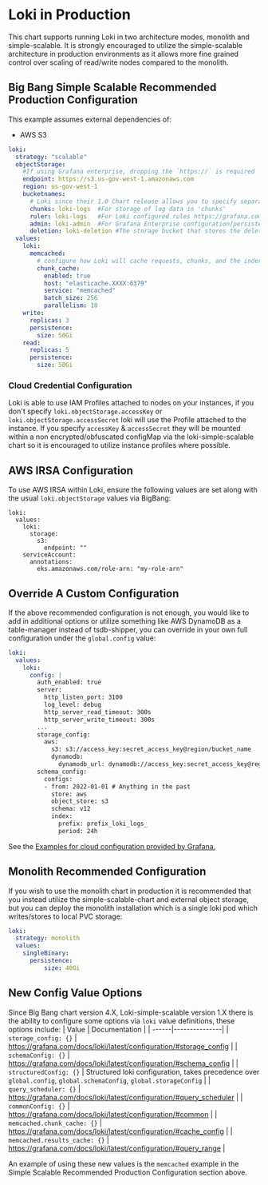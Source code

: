 # Loki in Production

This chart supports running Loki in two architecture modes, monolith and simple-scalable. It is strongly encouraged to utilize the simple-scalable architecture in production environments as it allows more fine grained control over scaling of read/write nodes compared to the monolith. 


## Big Bang Simple Scalable Recommended Production Configuration
This example assumes external dependencies of: 
* AWS S3
```yaml
loki:
  strategy: "scalable"
  objectStorage:
    #If using Grafana enterprise, dropping the `https://` is required
    endpoint: https://s3.us-gov-west-1.amazonaws.com
    region: us-gov-west-1
    bucketnames:
      # Loki since their 1.0 Chart release allows you to specify separate buckets.
      chunks: loki-logs  #For storage of log data in 'chunks'
      ruler: loki-logs   #For Loki configured rules https://grafana.com/docs/loki/latest/rules/
      admin: loki-admin  #For Grafana Enterprise configuration/persistence only
      deletion: loki-deletion #The storage bucket that stores the delete requests
  values:
    loki:
      memcached:
        # configure how Loki will cache requests, chunks, and the index to a backing cach store.
        chunk_cache:
          enabled: true
          host: "elasticache.XXXX:6379"
          service: "memcached"
          batch_size: 256
          parallelism: 10
    write:
      replicas: 3
      persistence:
        size: 50Gi
    read:
      replicas: 5
      persistence:
        size: 50Gi
```

### Cloud Credential Configuration
Loki is able to use IAM Profiles attached to nodes on your instances, if you don't specify `loki.objectStorage.accessKey` or `loki.objectStorage.accessSecret` loki will use the Profile attached to the instance. If you specify `accessKey` & `accessSecret` they will be mounted within a non encrypted/obfuscated configMap via the loki-simple-scalable chart so it is encouraged to utilize instance profiles where possible.

## AWS IRSA Configuration
To use AWS IRSA within Loki, ensure the following values are set along with the usual `loki.objectStorage` values via BigBang:
  ```
  loki:
    values:
      loki:
        storage:
          s3:
            endpoint: ""
      serviceAccount:
        annotations: 
          eks.amazonaws.com/role-arn: "my-role-arn"
  ```

## Override A Custom Configuration
If the above recommended configuration is not enough, you would like to add in additional options or utilize something like AWS DynamoDB as a table-manager instead of tsdb-shipper, you can override in your own full configuration under the `global.config` value:
```yaml
loki:
  values:
    loki:
      config: |
        auth_enabled: true
        server:
          http_listen_port: 3100
          log_level: debug
          http_server_read_timeout: 300s
          http_server_write_timeout: 300s
        ...
        storage_config:
          aws:
            s3: s3://access_key:secret_access_key@region/bucket_name
            dynamodb:
              dynamodb_url: dynamodb://access_key:secret_access_key@region
        schema_config:
          configs:
          - from: 2022-01-01 # Anything in the past
            store: aws
            object_store: s3
            schema: v12
            index:
              prefix: prefix_loki_logs_
              period: 24h
```
See the [Examples for cloud configuration provided by Grafana.](https://grafana.com/docs/loki/latest/configuration/examples/)

## Monolith Recommended Configuration
If you wish to use the monolith chart in production it is recommended that you instead utilize the simple-scalable-chart and external object storage, but you can deploy the monolith installation which is a single loki pod which writes/stores to local PVC storage: 
```yaml
loki:
  strategy: monolith
  values:
    singleBinary:
      persistence:
	      size: 40Gi
```

## New Config Value Options
Since Big Bang chart version 4.X, Loki-simple-scalable version 1.X there is the ability to configure some options via `loki` value definitions, these options include:
| Value | Documentation |
| ------|---------------|
| `storage_config: {}` | https://grafana.com/docs/loki/latest/configuration/#storage_config |
| `schemaConfig: {}` | https://grafana.com/docs/loki/latest/configuration/#schema_config |
| `structuredConfig: {}` | Structured loki configuration, takes precedence over `global.config`, `global.schemaConfig`, `global.storageConfig` |
| `query_scheduler: {}` | https://grafana.com/docs/loki/latest/configuration/#query_scheduler |
| `commonConfig: {}` | https://grafana.com/docs/loki/latest/configuration/#common |
| `memcached.chunk_cache: {}` | https://grafana.com/docs/loki/latest/configuration/#cache_config |
| `memcached.results_cache: {}` | https://grafana.com/docs/loki/latest/configuration/#query_range |

An example of using these new values is the `memcached` example in the Simple Scalable Recommended Production Configuration section above.
